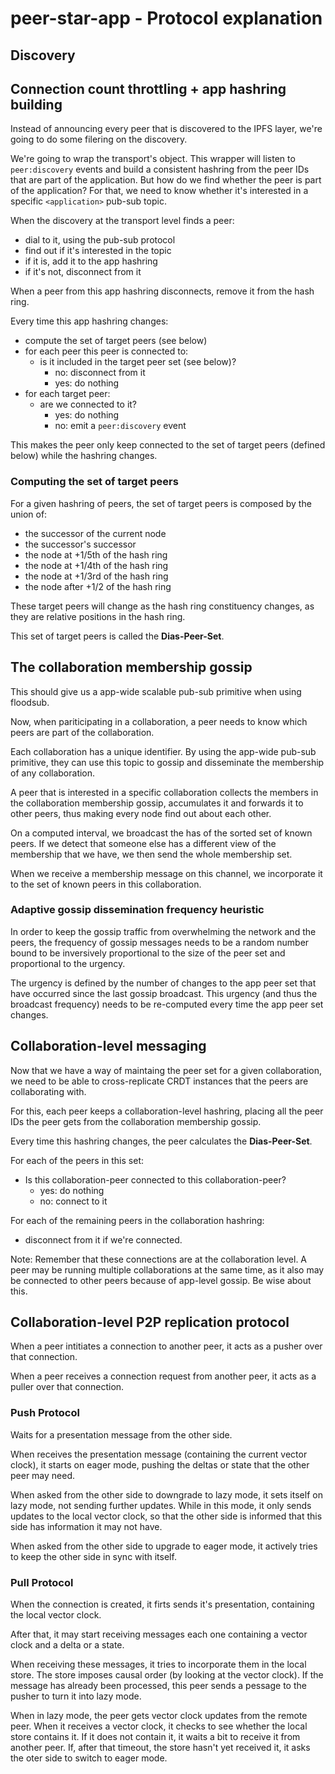 # peer-star-app - Protocol explanation

## Discovery

## Connection count throttling + app hashring building

Instead of announcing every peer that is discovered to the IPFS layer, we're going to do some filering on the discovery.

We're going to wrap the transport's object. This wrapper will listen to `peer:discovery` events and build a consistent hashring from the peer IDs that are part of the application. But how do we find whether the peer is part of the application? For that, we need to know whether it's interested in a specific `<application>` pub-sub topic.

When the discovery at the transport level finds a peer:

* dial to it, using the pub-sub protocol
* find out if it's interested in the <application> topic
* if it is, add it to the app hashring
* if it's not, disconnect from it

When a peer from this app hashring disconnects, remove it from the hash ring.

Every time this app hashring changes:
* compute the set of target peers (see below)
* for each peer this peer is connected to:
  * is it included in the target peer set (see below)?
    * no: disconnect from it
    * yes: do nothing
* for each target peer:
  * are we connected to it?
    * yes: do nothing
    * no: emit a `peer:discovery` event

This makes the peer only keep connected to the set of target peers (defined below) while the hashring changes.

### Computing the set of target peers

For a given hashring of peers, the set of target peers is composed by the union of:
  * the successor of the current node
  * the successor's successor
  * the node at +1/5th of the hash ring
  * the node at +1/4th of the hash ring
  * the node at +1/3rd of the hash ring
  * the node after +1/2 of the hash ring

These target peers will change as the hash ring constituency changes, as they are relative positions in the hash ring.

This set of target peers is called the **Dias-Peer-Set**.

## The collaboration membership gossip

This should give us a app-wide scalable pub-sub primitive when using floodsub.

Now, when pariticipating in a collaboration, a peer needs to know which peers are part of the collaboration.

Each collaboration has a unique identifier. By using the app-wide pub-sub primitive, they can use this topic to gossip and disseminate the membership of any collaboration.

A peer that is interested in a specific collaboration collects the members in the collaboration membership gossip, accumulates it and forwards it to other peers, thus making every node find out about each other.

On a computed interval, we broadcast the has of the sorted set of known peers. If we detect that someone else has a different view of the membership that we have, we then send the whole membership set.

When we receive a membership message on this channel, we incorporate it to the set of known peers in this collaboration.


### Adaptive gossip dissemination frequency heuristic

In order to keep the gossip traffic from overwhelming the network and the peers, the frequency of gossip messages needs to be a random number bound to be inversively proportional to the size of the peer set and proportional to the urgency.

The urgency is defined by the number of changes to the app peer set that have occurred since the last gossip broadcast. This urgency (and thus the broadcast frequency) needs to be re-computed every time the app peer set changes.


## Collaboration-level messaging

Now that we have a way of maintaing the peer set for a given collaboration, we need to be able to cross-replicate CRDT instances that the peers are collaborating with.

For this, each peer keeps a collaboration-level hashring, placing all the peer IDs the peer gets from the collaboration membership gossip.

Every time this hashring changes, the peer calculates the __Dias-Peer-Set__.

For each of the peers in this set:
* Is this collaboration-peer connected to this collaboration-peer?
  * yes: do nothing
  * no: connect to it

For each of the remaining peers in the collaboration hashring:
  * disconnect from it if we're connected.

Note: Remember that these connections are at the collaboration level. A peer may be running multiple collaborations at the same time, as it also may be connected to other peers because of app-level gossip. Be wise about this.


## Collaboration-level P2P replication protocol

When a peer intitiates a connection to another peer, it acts as a pusher over that connection.

When a peer receives a connection request from another peer, it acts as a puller over that connection.

### Push Protocol

Waits for a presentation message from the other side.

When receives the presentation message (containing the current vector clock), it starts on eager mode, pushing the deltas or state that the other peer may need.

When asked from the other side to downgrade to lazy mode, it sets itself on lazy mode, not sending further updates. While in this mode, it only sends updates to the local vector clock, so that the other side is informed that this side has information it may not have.

When asked from the other side to upgrade to eager mode, it actively tries to keep the other side in sync with itself.

### Pull Protocol

When the connection is created, it firts sends it's presentation, containing the local vector clock.

After that, it may start receiving messages each one containing a vector clock and a delta or a state.

When receiving these messages, it tries to incorporate them in the local store. The store imposes causal order (by looking at the vector clock). If the message has already been processed, this peer sends a pessage to the pusher to turn it into lazy mode.

When in lazy mode, the peer gets vector clock updates from the remote peer. When it receives a vector clock, it checks to see whether the local store contains it. If it does not contain it, it waits a bit to receive it from another peer. If, after that timeout, the store hasn't yet received it, it asks the oter side to switch to eager mode.
